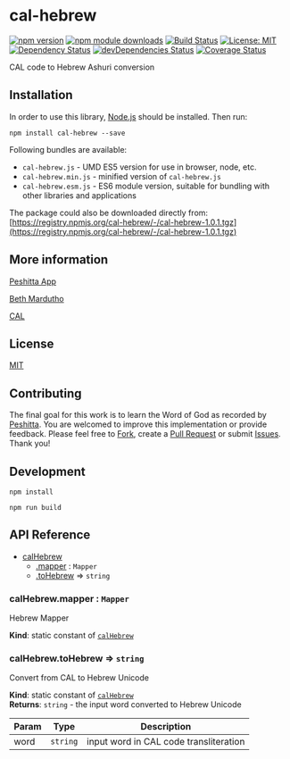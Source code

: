 # cal-hebrew

[![npm version](https://badge.fury.io/js/cal-hebrew.svg)](https://badge.fury.io/js/cal-hebrew)
[![npm module downloads](http://img.shields.io/npm/dt/cal-hebrew.svg)](https://www.npmjs.org/package/cal-hebrew)
[![Build Status](https://travis-ci.org/peshitta/cal-hebrew.svg?branch=master)](https://travis-ci.org/peshitta/cal-hebrew)
[![License: MIT](https://img.shields.io/badge/License-MIT-yellow.svg)](https://github.com/peshitta/cal-hebrew/blob/master/LICENSE)
[![Dependency Status](https://david-dm.org/peshitta/cal-hebrew.svg)](https://david-dm.org/peshitta/cal-hebrew)
[![devDependencies Status](https://david-dm.org/peshitta/cal-hebrew/dev-status.svg)](https://david-dm.org/peshitta/cal-hebrew?type=dev)
[![Coverage Status](https://coveralls.io/repos/github/peshitta/cal-hebrew/badge.svg?branch=master)](https://coveralls.io/github/peshitta/cal-hebrew?branch=master)

CAL code to Hebrew Ashuri conversion

## Installation

In order to use this library, [Node.js](https://nodejs.org) should be installed. 
Then run:
```
npm install cal-hebrew --save
```

Following bundles are available:
* `cal-hebrew.js` - UMD ES5 version for use in browser, node, etc.
* `cal-hebrew.min.js` - minified version of `cal-hebrew.js`
* `cal-hebrew.esm.js` - ES6 module version, suitable for bundling with other 
libraries and applications

The package could also be downloaded directly from:
[https://registry.npmjs.org/cal-hebrew/-/cal-hebrew-1.0.1.tgz](https://registry.npmjs.org/cal-hebrew/-/cal-hebrew-1.0.1.tgz)

## More information

[Peshitta App](https://peshitta.github.io)

[Beth Mardutho](https://sedra.bethmardutho.org/about/fonts)

[CAL](http://cal1.cn.huc.edu/searching/fullbrowser.html)

## License

[MIT](https://github.com/peshitta/cal-hebrew/blob/master/LICENSE)

## Contributing

The final goal for this work is to learn the Word of God as recorded by
[Peshitta](https://en.wikipedia.org/wiki/Peshitta).
You are welcomed to improve this implementation or provide feedback. Please
feel free to [Fork](https://help.github.com/articles/fork-a-repo/), create a
[Pull Request](https://help.github.com/articles/about-pull-requests/) or
submit [Issues](https://github.com/peshitta/cal-hebrew/issues).
Thank you!

## Development

```
npm install
```
```
npm run build
```

## API Reference

* [calHebrew](#module_calHebrew)
    * [.mapper](#module_calHebrew.mapper) : <code>Mapper</code>
    * [.toHebrew](#module_calHebrew.toHebrew) ⇒ <code>string</code>

<a name="module_calHebrew.mapper"></a>

### calHebrew.mapper : <code>Mapper</code>
Hebrew Mapper

**Kind**: static constant of [<code>calHebrew</code>](#module_calHebrew)  
<a name="module_calHebrew.toHebrew"></a>

### calHebrew.toHebrew ⇒ <code>string</code>
Convert from CAL to Hebrew Unicode

**Kind**: static constant of [<code>calHebrew</code>](#module_calHebrew)  
**Returns**: <code>string</code> - the input word converted to Hebrew Unicode  

| Param | Type | Description |
| --- | --- | --- |
| word | <code>string</code> | input word in CAL code transliteration |

